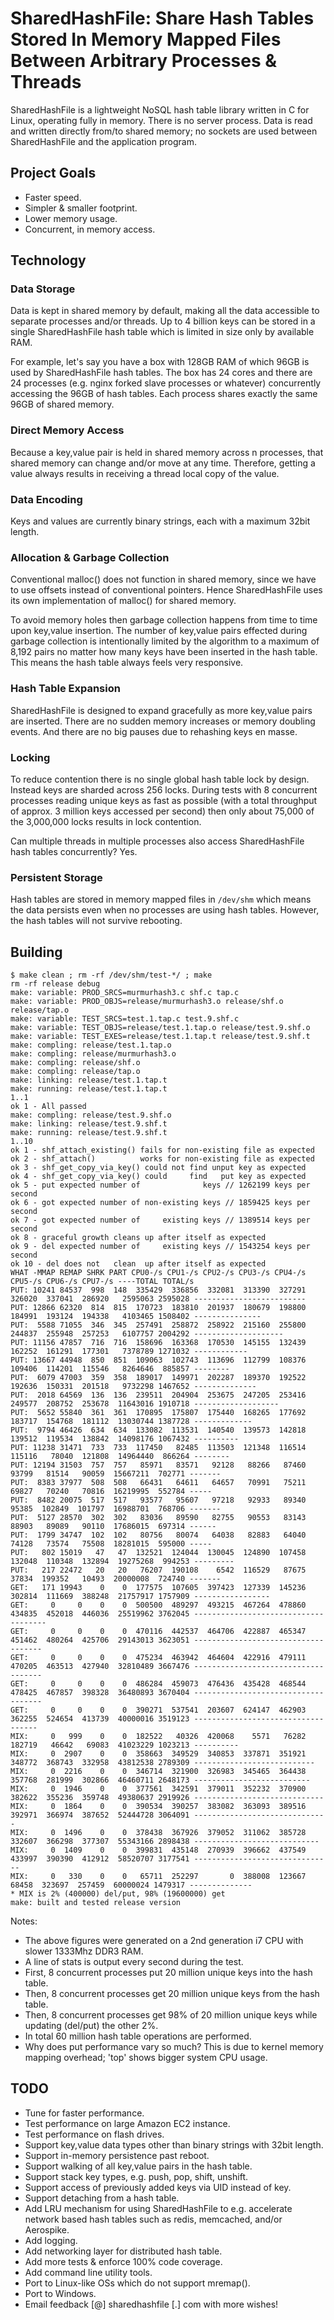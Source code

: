 # SharedHashFile: Share Hash Tables Stored In Memory Mapped Files Between Arbitrary Processes & Threads

SharedHashFile is a lightweight NoSQL hash table library written in C for Linux, operating fully in memory.  There is no server process.  Data is read and written directly from/to shared memory; no sockets are used between SharedHashFile and the application program.

## Project Goals

* Faster speed.
* Simpler & smaller footprint.
* Lower memory usage.
* Concurrent, in memory access.

## Technology

### Data Storage

Data is kept in shared memory by default, making all the data accessible to separate processes and/or threads. Up to 4 billion keys can be stored in a single SharedHashFile hash table which is limited in size only by available RAM.

For example, let's say you have a box with 128GB RAM of which 96GB is used by SharedHashFile hash tables. The box has 24 cores and there are 24 processes (e.g. nginx forked slave processes or whatever) concurrently accessing the 96GB of hash tables. Each process shares exactly the same 96GB of shared memory.

### Direct Memory Access

Because a key,value pair is held in shared memory across n processes, that shared memory can change and/or move at any time. Therefore, getting a value always results in receiving a thread local copy of the value.

### Data Encoding

Keys and values are currently binary strings, each with a maximum 32bit length.

### Allocation & Garbage Collection

Conventional malloc() does not function in shared memory, since we have to use offsets instead of conventional pointers. Hence SharedHashFile uses its own implementation of malloc() for shared memory.

To avoid memory holes then garbage collection happens from time to time upon key,value insertion. The number of key,value pairs effected during garbage collection is intentionally limited by the algorithm to a maximum of 8,192 pairs no matter how many keys have been inserted in the hash table. This means the hash table always feels very responsive.

### Hash Table Expansion

SharedHashFile is designed to expand gracefully as more key,value pairs are inserted. There are no sudden memory increases or memory doubling events. And there are no big pauses due to rehashing keys en masse.

### Locking

To reduce contention there is no single global hash table lock by design. Instead keys are sharded across 256 locks. During tests with 8 concurrent processes reading unique keys as fast as possible (with a total throughput of approx. 3 million keys accessed per second) then only about 75,000 of the 3,000,000 locks results in lock contention.

Can multiple threads in multiple processes also access SharedHashFile hash tables concurrently? Yes.

### Persistent Storage

Hash tables are stored in memory mapped files in `/dev/shm` which means the data persists even when no processes are using hash tables. However, the hash tables will not survive rebooting.

## Building

```
$ make clean ; rm -rf /dev/shm/test-*/ ; make
rm -rf release debug
make: variable: PROD_SRCS=murmurhash3.c shf.c tap.c
make: variable: PROD_OBJS=release/murmurhash3.o release/shf.o release/tap.o
make: variable: TEST_SRCS=test.1.tap.c test.9.shf.c
make: variable: TEST_OBJS=release/test.1.tap.o release/test.9.shf.o
make: variable: TEST_EXES=release/test.1.tap.t release/test.9.shf.t
make: compling: release/test.1.tap.o
make: compling: release/murmurhash3.o
make: compling: release/shf.o
make: compling: release/tap.o
make: linking: release/test.1.tap.t
make: running: release/test.1.tap.t
1..1
ok 1 - All passed
make: compling: release/test.9.shf.o
make: linking: release/test.9.shf.t
make: running: release/test.9.shf.t
1..10
ok 1 - shf_attach_existing() fails for non-existing file as expected
ok 2 - shf_attach()          works for non-existing file as expected
ok 3 - shf_get_copy_via_key() could not find unput key as expected
ok 4 - shf_get_copy_via_key() could     find   put key as expected
ok 5 - put expected number of              keys // 1262199 keys per second
ok 6 - got expected number of non-existing keys // 1859425 keys per second
ok 7 - got expected number of     existing keys // 1389514 keys per second
ok 8 - graceful growth cleans up after itself as expected
ok 9 - del expected number of     existing keys // 1543254 keys per second
ok 10 - del does not   clean  up after itself as expected
WHAT -MMAP REMAP SHRK PART CPU0-/s CPU1-/s CPU2-/s CPU3-/s CPU4-/s CPU5-/s CPU6-/s CPU7-/s ----TOTAL TOTAL/s
PUT: 10241 84537  998  148  335429  336856  332081  313390  327291  326020  337041  286920   2595063 2595028 -------------------------
PUT: 12866 62320  814  815  170723  183810  201937  180679  198800  184991  193124  194338   4103465 1508402 ---------------
PUT:  5588 71055  346  345  257491  258872  258922  215160  255800  244837  255948  257253   6107757 2004292 --------------------
PUT: 11156 47857  716  716  158696  163368  170530  145155  132439  162252  161291  177301   7378789 1271032 ------------
PUT: 13667 44948  850  851  109063  102743  113696  112799  108376  109406  114201  115546   8264646  885857 --------
PUT:  6079 47003  359  358  189017  149971  202287  189370  192522  192636  150331  201518   9732298 1467652 --------------
PUT:  2018 64569  136  136  239511  204904  253675  247205  253416  249577  208752  253678  11643016 1910718 -------------------
PUT:  5652 55840  361  361  170895  175807  175440  168265  177692  183717  154768  181112  13030744 1387728 -------------
PUT:  9794 46426  634  634  133082  113531  140540  139573  142818  139512  119534  138842  14098176 1067432 ----------
PUT: 11238 31471  733  733  117450   82485  113503  121348  116514  115116   78040  121808  14964440  866264 --------
PUT: 12194 31503  757  757   85971   83571   92128   88266   87460   93799   81514   90059  15667211  702771 -------
PUT:  8383 37977  508  508   66431   64611   64657   70991   75211   69827   70240   70816  16219995  552784 -----
PUT:  8482 20075  517  517   93577   95607   97218   92933   89340   95385  102849  101797  16988701  768706 -------
PUT:  5127 28570  302  302   83036   89590   82755   90553   83143   88903   89089   90110  17686015  697314 ------
PUT:  1799 34747  102  102   80756   80074   64038   82883   64040   74128   73574   75508  18281015  595000 -----
PUT:   802 15019   47   47  132521  124044  130045  124890  107458  132048  110348  132894  19275268  994253 ---------
PUT:   217 22472   20   20   76207  190108    6542  116529   87675   37834  199352   10493  20000008  724740 -------
GET:   171 19943    0    0  177575  107605  397423  127339  145236  302814  111669  388248  21757917 1757909 -----------------
GET:     0     0    0    0  500500  489297  493215  467264  478860  434835  452018  446036  25519962 3762045 -------------------------------------
GET:     0     0    0    0  470116  442537  464706  422887  465347  451462  480264  425706  29143013 3623051 ------------------------------------
GET:     0     0    0    0  475234  463942  464604  422916  479111  470205  463513  427940  32810489 3667476 ------------------------------------
GET:     0     0    0    0  486284  459073  476436  435428  468544  478425  467857  398328  36480893 3670404 ------------------------------------
GET:     0     0    0    0  390271  537541  203607  624147  462903  362255  524654  413739  40000016 3519123 -----------------------------------
MIX:     0   999    0    0  182522   40326  420068    5571   76282  182719   46642   69083  41023229 1023213 ----------
MIX:     0  2907    0    0  358663  349529  340853  337871  351921  348772  368743  332958  43812538 2789309 ---------------------------
MIX:     0  2216    0    0  346714  321900  326983  345465  364438  357768  281999  302866  46460711 2648173 --------------------------
MIX:     0  1946    0    0  377561  342591  379011  352232  370900  382622  355236  359748  49380637 2919926 -----------------------------
MIX:     0  1864    0    0  390534  390257  383082  363093  389516  392971  366974  387652  52444728 3064091 ------------------------------
MIX:     0  1496    0    0  378438  367926  379052  311062  385728  332607  366298  377307  55343166 2898438 ----------------------------
MIX:     0  1409    0    0  399831  435148  270939  396662  437549  433997  390390  412912  58520707 3177541 -------------------------------
MIX:     0   330    0    0   65711  252297       0  388008  123667   68458  323697  257459  60000024 1479317 --------------
* MIX is 2% (400000) del/put, 98% (19600000) get
make: built and tested release version
```

Notes:

* The above figures were generated on a 2nd generation i7 CPU with slower 1333Mhz DDR3 RAM.
* A line of stats is output every second during the test.
* First, 8 concurrent processes put 20 million unique keys into the hash table.
* Then, 8 concurrent processes get 20 million unique keys from the hash table.
* Then, 8 concurrent processes get 98% of 20 million unique keys while updating (del/put) the other 2%.
* In total 60 million hash table operations are performed.
* Why does put performance vary so much? This is due to kernel memory mapping overhead; 'top' shows bigger system CPU usage.

## TODO

* Tune for faster performance.
* Test performance on large Amazon EC2 instance.
* Test performance on flash drives.
* Support key,value data types other than binary strings with 32bit length.
* Support in-memory persistence past reboot.
* Support walking of all key,value pairs in the hash table.
* Support stack key types, e.g. push, pop, shift, unshift.
* Support access of previously added keys via UID instead of key.
* Support detaching from a hash table.
* Add LRU mechanism for using SharedHashFile to e.g. accelerate network based hash tables such as redis, memcached, and/or Aerospike.
* Add logging.
* Add networking layer for distributed hash table.
* Add more tests & enforce 100% code coverage.
* Add command line utility tools.
* Port to Linux-like OSs which do not support mremap().
* Port to Windows.
* Email feedback [@] sharedhashfile [.] com with more wishes!

